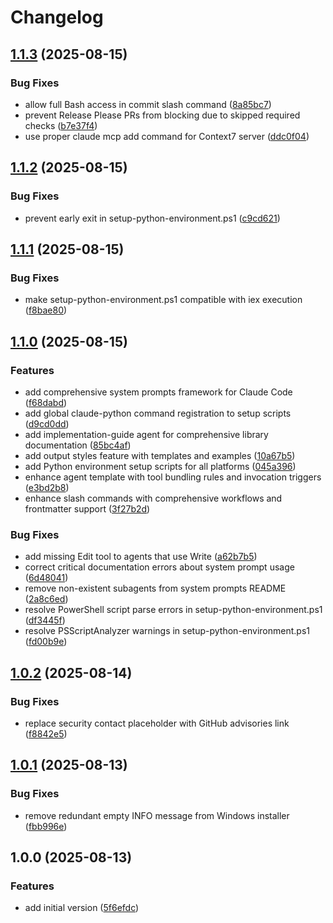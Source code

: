 # Changelog

## [1.1.3](https://github.com/alex-feel/claude-code-toolbox/compare/v1.1.2...v1.1.3) (2025-08-15)


### Bug Fixes

* allow full Bash access in commit slash command ([8a85bc7](https://github.com/alex-feel/claude-code-toolbox/commit/8a85bc7380c37cbb586589abb7ac52ea77340d00))
* prevent Release Please PRs from blocking due to skipped required checks ([b7e37f4](https://github.com/alex-feel/claude-code-toolbox/commit/b7e37f4efb4ed9bc42497e7e7b1dc485d6b93b77))
* use proper claude mcp add command for Context7 server ([ddc0f04](https://github.com/alex-feel/claude-code-toolbox/commit/ddc0f0421c08ca4b58cc6dea7f71a02075b4fc1e))

## [1.1.2](https://github.com/alex-feel/claude-code-toolbox/compare/v1.1.1...v1.1.2) (2025-08-15)


### Bug Fixes

* prevent early exit in setup-python-environment.ps1 ([c9cd621](https://github.com/alex-feel/claude-code-toolbox/commit/c9cd621129dc8ebfc4d3805cb1c4209d93896786))

## [1.1.1](https://github.com/alex-feel/claude-code-toolbox/compare/v1.1.0...v1.1.1) (2025-08-15)


### Bug Fixes

* make setup-python-environment.ps1 compatible with iex execution ([f8bae80](https://github.com/alex-feel/claude-code-toolbox/commit/f8bae80d14a521a083294221be1ca3addce59abf))

## [1.1.0](https://github.com/alex-feel/claude-code-toolbox/compare/v1.0.2...v1.1.0) (2025-08-15)


### Features

* add comprehensive system prompts framework for Claude Code ([f68dabd](https://github.com/alex-feel/claude-code-toolbox/commit/f68dabd1d06c2e3f8a8847c1256ba25dd44b32b6))
* add global claude-python command registration to setup scripts ([d9cd0dd](https://github.com/alex-feel/claude-code-toolbox/commit/d9cd0dd0b35a2ca656dc612c570dbdc8e6fab3b5))
* add implementation-guide agent for comprehensive library documentation ([85bc4af](https://github.com/alex-feel/claude-code-toolbox/commit/85bc4afb0da18627f23eebc6cb19148d447ed4b3))
* add output styles feature with templates and examples ([10a67b5](https://github.com/alex-feel/claude-code-toolbox/commit/10a67b5bfae5b6c81488aa2cbd9ac1dfbfc9b562))
* add Python environment setup scripts for all platforms ([045a396](https://github.com/alex-feel/claude-code-toolbox/commit/045a39690f2073c13896b2360d84d44fece7d28b))
* enhance agent template with tool bundling rules and invocation triggers ([e3bd2b8](https://github.com/alex-feel/claude-code-toolbox/commit/e3bd2b8fb3ba07970d768906d8e4cadce7261fcf))
* enhance slash commands with comprehensive workflows and frontmatter support ([3f27b2d](https://github.com/alex-feel/claude-code-toolbox/commit/3f27b2db6aae45e926de0e48bfc7828f5293a94c))


### Bug Fixes

* add missing Edit tool to agents that use Write ([a62b7b5](https://github.com/alex-feel/claude-code-toolbox/commit/a62b7b5a458641432eff68517f531e974f8a42cb))
* correct critical documentation errors about system prompt usage ([6d48041](https://github.com/alex-feel/claude-code-toolbox/commit/6d480415ce0a993443ad2cecc655c1b03e1d8d88))
* remove non-existent subagents from system prompts README ([2a8c6ed](https://github.com/alex-feel/claude-code-toolbox/commit/2a8c6eda6df25394a0a4da2248a1b14e7ec694a4))
* resolve PowerShell script parse errors in setup-python-environment.ps1 ([df3445f](https://github.com/alex-feel/claude-code-toolbox/commit/df3445f6f6a02f1a6f60a3d57063f681a277aa71))
* resolve PSScriptAnalyzer warnings in setup-python-environment.ps1 ([fd00b9e](https://github.com/alex-feel/claude-code-toolbox/commit/fd00b9e03478ec33c157bc7b4cec1dc1f749c5b7))

## [1.0.2](https://github.com/alex-feel/claude-code-toolbox/compare/v1.0.1...v1.0.2) (2025-08-14)


### Bug Fixes

* replace security contact placeholder with GitHub advisories link ([f8842e5](https://github.com/alex-feel/claude-code-toolbox/commit/f8842e5a2c03d1d78264c829da6c451871f4d0d9))

## [1.0.1](https://github.com/alex-feel/claude-code-toolbox/compare/v1.0.0...v1.0.1) (2025-08-13)


### Bug Fixes

* remove redundant empty INFO message from Windows installer ([fbb996e](https://github.com/alex-feel/claude-code-toolbox/commit/fbb996ed720edd8b759dd64a0597cb4ec9bed9c3))

## 1.0.0 (2025-08-13)


### Features

* add initial version ([5f6efdc](https://github.com/alex-feel/claude-code-toolbox/commit/5f6efdcec856581d56e846601852bed5008de0cc))
